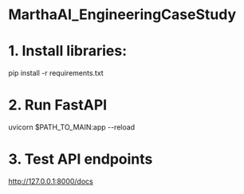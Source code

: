 # MarthaAI_EngineeringCaseStudy
# 1. Install libraries:
pip install -r requirements.txt
# 2. Run FastAPI
uvicorn $PATH_TO_MAIN:app --reload
# 3. Test API endpoints
http://127.0.0.1:8000/docs
